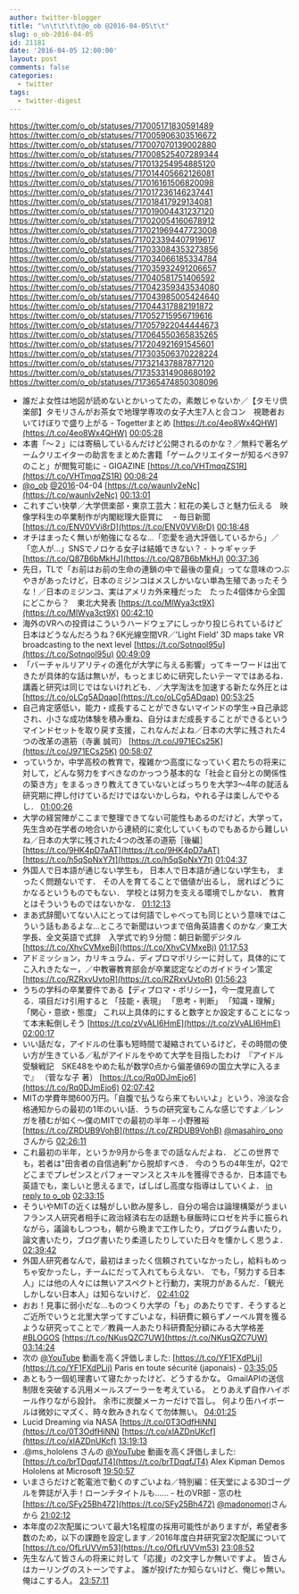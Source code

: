 ```yaml
---
author: twitter-blogger
title: "\n\t\t\t\t@o_ob @2016-04-05\t\t"
slug: o_ob-2016-04-05
id: 21181
date: '2016-04-05 12:00:00'
layout: post
comments: false
categories:
  - twitter
tags:
  - twitter-digest
---
```


https://twitter.com/o_ob/statuses/717005171830591489 https://twitter.com/o_ob/statuses/717005906303516672 https://twitter.com/o_ob/statuses/717007070139002880 https://twitter.com/o_ob/statuses/717008525407289344 https://twitter.com/o_ob/statuses/717013254954885120 https://twitter.com/o_ob/statuses/717014405662126081 https://twitter.com/o_ob/statuses/717016161506820098 https://twitter.com/o_ob/statuses/717017236146237441 https://twitter.com/o_ob/statuses/717018417929134081 https://twitter.com/o_ob/statuses/717019004431237120 https://twitter.com/o_ob/statuses/717020054160678912 https://twitter.com/o_ob/statuses/717021969447723008 https://twitter.com/o_ob/statuses/717023394407919617 https://twitter.com/o_ob/statuses/717033084353273856 https://twitter.com/o_ob/statuses/717034066185334784 https://twitter.com/o_ob/statuses/717035932491206657 https://twitter.com/o_ob/statuses/717040581751406592 https://twitter.com/o_ob/statuses/717042359343534080 https://twitter.com/o_ob/statuses/717043985005424640 https://twitter.com/o_ob/statuses/717044317882191872 https://twitter.com/o_ob/statuses/717052715956719616 https://twitter.com/o_ob/statuses/717057922044444673 https://twitter.com/o_ob/statuses/717064550365835265 https://twitter.com/o_ob/statuses/717204921691545601 https://twitter.com/o_ob/statuses/717303506370228224 https://twitter.com/o_ob/statuses/717321437887877120 https://twitter.com/o_ob/statuses/717353314908680192 https://twitter.com/o_ob/statuses/717365474850308096  

*   誰だよ女性は地図が読めないとかいってたの，素敵じゃないか／【タモリ倶楽部】タモリさんがお茶女で地理学専攻の女子大生7人と合コン　視聴者おいてけぼりで盛り上がる - Togetterまとめ [https://t.co/4eo8Wx4QHW](https://t.co/4eo8Wx4QHW) [00:05:28](https://twitter.com/o_ob/statuses/717005171830591489)
*   本書「～２」には寄稿しているんだけど公開されるのかな？／無料で著名ゲームクリエイターの助言をまとめた書籍「ゲームクリエイターが知るべき97のこと」が閲覧可能に - GIGAZINE [https://t.co/VHTmqqZS1R](https://t.co/VHTmqqZS1R) [00:08:24](https://twitter.com/o_ob/statuses/717005906303516672)
*   [@o_ob](https://twitter.com/o_ob) [@2016](https://twitter.com/2016)-04-04 [https://t.co/waunIv2eNc](https://t.co/waunIv2eNc) [00:13:01](https://twitter.com/o_ob/statuses/717007070139002880)
*   これすごい快挙／大学倶楽部・東京工芸大：紅花の美しさと魅力伝える　映像学科生の卒業制作が内閣総理大臣賞に　 - 毎日新聞 [https://t.co/ENV0VVi8rD](https://t.co/ENV0VVi8rD) [00:18:48](https://twitter.com/o_ob/statuses/717008525407289344)
*   オチはまったく無いが勉強になるな…「恋愛を過大評価しているから」／ 「恋人が…」SNSでノロケる女子は結婚できない？ - トゥギャッチ [https://t.co/Q87B6bMkHJ](https://t.co/Q87B6bMkHJ) [00:37:36](https://twitter.com/o_ob/statuses/717013254954885120)
*   先日，TLで「お前はお前の生命の連鎖の中で最後の童貞」ってな意味のつぶやきがあったけど，日本のミジンコはメスしかいない単為生殖であったそうな！／日本のミジンコ、実はアメリカ外来種だった　たった4個体から全国にどこから？　東北大発表 [https://t.co/MlWya3ct9X](https://t.co/MlWya3ct9X) [00:42:10](https://twitter.com/o_ob/statuses/717014405662126081)
*   海外のVRへの投資はこういうハードウェアにしっかり投じられているけど日本はどうなんだろうね？6K光線空間VR／'Light Field' 3D maps take VR broadcasting to the next level [https://t.co/Sotnqol95u](https://t.co/Sotnqol95u) [00:49:09](https://twitter.com/o_ob/statuses/717016161506820098)
*   「バーチャルリアリティの進化が大学に与える影響」ってキーワードは出てきたが具体的な話は無いが，もっとまじめに研究したいテーマではあるね．講義と研究は同じではないけれども．／大学淘汰を加速する新たな外圧とは [https://t.co/oLCg5ADqap](https://t.co/oLCg5ADqap) [00:53:25](https://twitter.com/o_ob/statuses/717017236146237441)
*   自己肯定感低い，能力・成長することができないマインドの学生→自己承認され、小さな成功体験を積み重ね、自分はまだ成長することができるというマインドセットを取り戻す支援，これなんだよね／日本の大学に残された4つの改革の道筋（寺裏 誠司） [https://t.co/J971ECs25K](https://t.co/J971ECs25K) [00:58:07](https://twitter.com/o_ob/statuses/717018417929134081)
*   っていうか，中学高校の教育で，複雑かつ高度になっていく君たちの将来に対して，どんな努力をすべきなのかっつう基本的な「社会と自分との関係性の築き方」をまるっきり教えてきていないとばっちりを大学3～4年の就活＆研究期に押し付けているだけではないかしらね，やれる子は楽しんでやるし． [01:00:26](https://twitter.com/o_ob/statuses/717019004431237120)
*   大学の経営陣がここまで整理できてない可能性もあるのだけど，大学って，先生含め在学者の地合いから連続的に変化していくものでもあるから難しいね／日本の大学に残された4つの改革の道筋［後編］ [https://t.co/9HK4pD7aAT](https://t.co/9HK4pD7aAT) [https://t.co/h5qSpNxY7t](https://t.co/h5qSpNxY7t) [01:04:37](https://twitter.com/o_ob/statuses/717020054160678912)
*   外国人で日本語が通じない学生も， 日本人で日本語が通じない学生も， まったく問題ないです． その人を育てることで価値が出るし， 居ればどうにかなるというものでもない． 学校とは努力を支える環境でしかない． 教育とはそういうものではないかな． [01:12:13](https://twitter.com/o_ob/statuses/717021969447723008)
*   まあ式辞聞いてない人にとっては何語でしゃべっても同じという意味ではこういう話もあるよな…ところで新聞はいつまで倍角英語書くのかな／東工大学長、全文英語で式辞　入学式で約９分間：朝日新聞デジタル [https://t.co/XhvCVMxeBj](https://t.co/XhvCVMxeBj) [01:17:53](https://twitter.com/o_ob/statuses/717023394407919617)
*   アドミッション，カリキュラム．ディプロマポリシーに対して，具体的にてこ入れきたなー，／中教審教育部会が卒業認定などのガイドライン策定 [https://t.co/RZRxvUvtoR](https://t.co/RZRxvUvtoR) [01:56:23](https://twitter.com/o_ob/statuses/717033084353273856)
*   うちの学科の卒業要件である【ディプロマ・ポリシー】，今一度見直してる．項目だけ引用すると 「技能・表現」 「思考・判断」 「知識・理解」 「関心・意欲・態度」 これ以上具体的にすると数字とか設定することになって本末転倒しそう [https://t.co/zVvALI6HmE](https://t.co/zVvALI6HmE) [02:00:17](https://twitter.com/o_ob/statuses/717034066185334784)
*   いい話だな，アイドルの仕事も短時間で凝縮されているけど，その時間の使い方が生きている／私がアイドルをやめて大学を目指したわけ　『アイドル受験戦記　SKE48をやめた私が数学0点から偏差値69の国立大学に入るまで』 （菅なな子 著） [https://t.co/Rq0DJmEjo6](https://t.co/Rq0DJmEjo6) [02:07:42](https://twitter.com/o_ob/statuses/717035932491206657)
*   MITの学費年間600万円。「自腹で払うなら来てもいいよ」という、冷淡な合格通知からの最初の1年のいい話．うちの研究室もこんな感じですよ／レンガを積むが如く～僕のMITでの最初の半年 – 小野雅裕 [https://t.co/ZRDUB9VohB](https://t.co/ZRDUB9VohB) [@masahiro_ono](https://twitter.com/masahiro_ono)さんから [02:26:11](https://twitter.com/o_ob/statuses/717040581751406592)
*   これ最初の半年，というか9月から冬までの話なんだよね． どこの世界でも，若者は"田舎者の自信過剰"から脱却すべき． 今のうちの4年生が，Q2でどこまでプレゼンスとパフォーマンスとスキルを獲得できるか．日本語でも英語でも，楽しいと思えるまで，ばしばし高度な指導はしていくよ． [in reply to o_ob](https://twitter.com/o_ob/statuses/717040581751406592) [02:33:15](https://twitter.com/o_ob/statuses/717042359343534080)
*   そういやMITの近くは騒がしい飲み屋多し．自分の場合は論理構築がうまいフランス人研究者相手に政治経済右左の話題も昼飯時にロゼを片手に振られながら，議論もしつつも，朝から晩まで工作したり，プログラム書いたり，論文書いたり，ブログ書いたり柔道したりしていた日々を懐かしく思うよ． [02:39:42](https://twitter.com/o_ob/statuses/717043985005424640)
*   外国人研究者なんで，最初はまったく信頼されていなかったし，給料もめっちゃ安かったし，チームにだって入れてもらえない． でも，「努力する日本人」には他の人々には無いアスペクトと行動力，実現力があるんだ．「観光しかしない日本人」は知らないけど． [02:41:02](https://twitter.com/o_ob/statuses/717044317882191872)
*   おお！見事に弱小だな…ものつくり大学の「も」のあたりです．そうするとご近所でいうと北里大学ってすごいよな，科研費に頼らずノーベル賞を獲るような研究ってことで／教員一人あたり科研費配分額にみる大学格差 [#BLOGOS](https://twitter.com/search?q=%23BLOGOS&src=hash) [https://t.co/NKusQZC7UW](https://t.co/NKusQZC7UW) [03:14:24](https://twitter.com/o_ob/statuses/717052715956719616)
*   次の [@YouTube](https://twitter.com/YouTube) 動画を高く評価しました: [https://t.co/YF1FXdPLij](https://t.co/YF1FXdPLij) Paris en toute sécurité (japonais) - [03:35:05](https://twitter.com/o_ob/statuses/717057922044444673)
*   あともう一個処理書いて寝たかったけど、どうするかな。 GmailAPIの送信制限を突破する汎用メールスプーラーを考えている。 とりあえず自作ハイボール作りながら設計。 余市に炭酸メーカーだけで旨し。 何より缶ハイボールは微妙にマズく、時々飲みきれなくて勿体無い。 [04:01:25](https://twitter.com/o_ob/statuses/717064550365835265)
*   Lucid Dreaming via NASA [https://t.co/0T3OdfHiNN](https://t.co/0T3OdfHiNN) [https://t.co/xlAZDnUKcf](https://t.co/xlAZDnUKcf) [13:19:13](https://twitter.com/o_ob/statuses/717204921691545601)
*   .@ms_hololens さんの [@YouTube](https://twitter.com/YouTube) 動画を高く評価しました: [https://t.co/brTDqqfJT4](https://t.co/brTDqqfJT4) Alex Kipman Demos Hololens at Microsoft [19:50:57](https://twitter.com/o_ob/statuses/717303506370228224)
*   いまさらだけど乾電池で動くのすごいよね／特別編：任天堂による3Dゴーグルを弊誌が入手！ローンチタイトルも…… - 杜のVR部 - 窓の杜 [https://t.co/SFy25Bh472](https://t.co/SFy25Bh472) [@madonomori](https://twitter.com/madonomori)さんから [21:02:12](https://twitter.com/o_ob/statuses/717321437887877120)
*   本年度の2次配属について最大1名程度の採用可能性がありますが，希望者多数のため，以下の課題を設定します／2016年度白井研究室2次配属について [https://t.co/OfLrUVVm53](https://t.co/OfLrUVVm53) [23:08:52](https://twitter.com/o_ob/statuses/717353314908680192)
*   先生なんて皆さんの将来に対して「応援」の2文字しか無いですよ。 皆さんはカーリングのストーンですよ。 誰が投げたか知らないけど、俺じゃ無い。 俺はこする人。 [23:57:11](https://twitter.com/o_ob/statuses/717365474850308096)